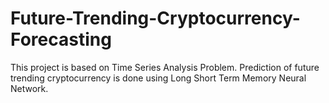 # Future-Trending-Cryptocurrency-Forecasting
This project is based on Time Series Analysis Problem. Prediction of future trending cryptocurrency is done using Long Short Term Memory Neural Network.
